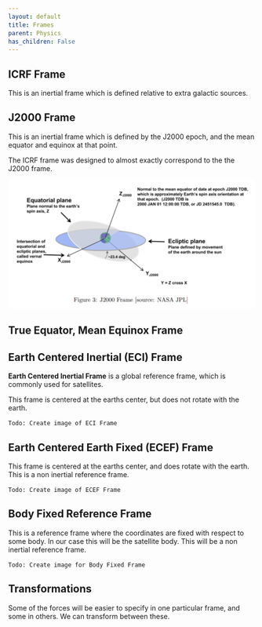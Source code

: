 ```yaml
---
layout: default
title: Frames
parent: Physics
has_children: False
---
```




## ICRF Frame

This is an inertial frame which is defined relative to extra galactic sources.


## J2000 Frame

This is an inertial frame which is defined by the J2000 epoch, and the mean equator and equinox at that point.

The ICRF frame was designed to almost exactly correspond to the the J2000 frame.

![](/assets/j2000.png)

## True Equator, Mean Equinox Frame


## Earth Centered Inertial (ECI) Frame

__Earth Centered Inertial Frame__ is a global reference frame, which is commonly used for satellites.

This frame is centered at the earths center, but does not rotate with the earth.

```
Todo: Create image of ECI Frame
```

## Earth Centered Earth Fixed (ECEF) Frame

This frame is centered at the earths center, and does rotate with the earth. This is a non inertial reference frame.


```
Todo: Create image of ECEF Frame
```

## Body Fixed Reference Frame

This is a reference frame where the coordinates are fixed with respect to some body. In our case this will be the satellite body. This will be a non inertial reference frame.


```
Todo: Create image for Body Fixed Frame
```


## Transformations


Some of the forces will be easier to specify in one particular frame, and some in others. We can transform between these.




